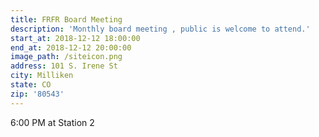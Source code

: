 ```yaml
---
title: FRFR Board Meeting
description: 'Monthly board meeting , public is welcome to attend.'
start_at: 2018-12-12 18:00:00
end_at: 2018-12-12 20:00:00
image_path: /siteicon.png
address: 101 S. Irene St
city: Milliken
state: CO
zip: '80543'
---
```


6:00 PM at Station 2